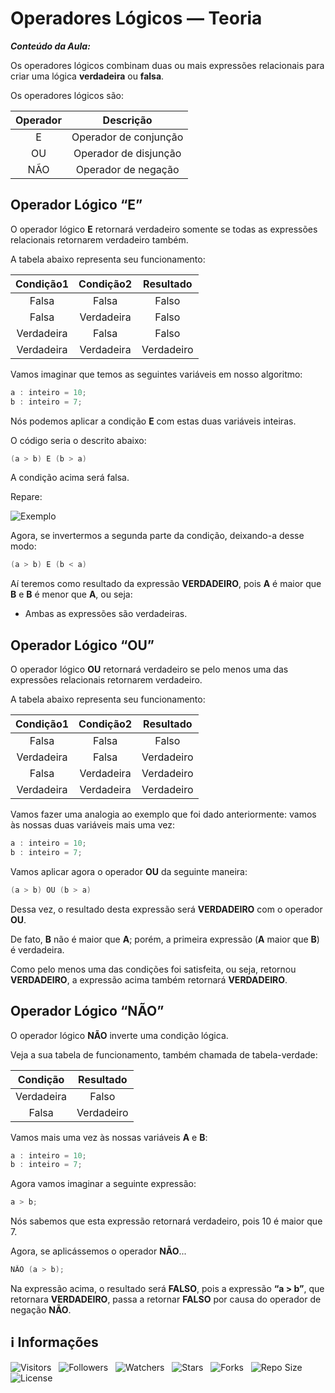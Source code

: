 <!-- Título -->
# Operadores Lógicos — Teoria

***Conteúdo da Aula:***

Os operadores lógicos combinam duas ou mais expressões relacionais para criar uma lógica **verdadeira** ou **falsa**.

Os operadores lógicos são:

| Operador | Descrição |
| :------: | :-------: |
| E | Operador de conjunção |
| OU | Operador de disjunção |
| NÃO | Operador de negação |

## Operador Lógico “E”

O operador lógico **E** retornará verdadeiro somente se todas as expressões relacionais retornarem verdadeiro também.

A tabela abaixo representa seu funcionamento:

| Condição1 | Condição2 | Resultado |
| :-------: | :-------: | :-------: |
| Falsa | Falsa | Falso |
| Falsa | Verdadeira | Falso |
| Verdadeira | Falsa | Falso |
| Verdadeira | Verdadeira | Verdadeiro |

Vamos imaginar que temos as seguintes variáveis em nosso algoritmo:

```c
a : inteiro = 10;
b : inteiro = 7;
```

Nós podemos aplicar a condição **E** com estas duas variáveis inteiras.

O código seria o descrito abaixo:

```c
(a > b) E (b > a)
```

A condição acima será falsa.

Repare:

![Exemplo](https://d2v0x26thbzlwf.cloudfront.net/prod/14/img/rId15atocqyz2.3ab.png)

Agora, se invertermos a segunda parte da condição, deixando-a desse modo:

```c
(a > b) E (b < a)
```

Aí teremos como resultado da expressão **VERDADEIRO**, pois **A** é maior que **B** e **B** é menor que **A**, ou seja:

* Ambas as expressões são verdadeiras.

## Operador Lógico “OU”

O operador lógico **OU** retornará verdadeiro se pelo menos uma das expressões relacionais retornarem verdadeiro.

A tabela abaixo representa seu funcionamento:

| Condição1 | Condição2 | Resultado |
| :-------: | :-------: | :-------: |
| Falsa | Falsa | Falso |
| Verdadeira | Falsa | Verdadeiro |
| Falsa | Verdadeira | Verdadeiro |
| Verdadeira | Verdadeira | Verdadeiro |

Vamos fazer uma analogia ao exemplo que foi dado anteriormente: vamos às nossas duas variáveis mais uma vez:

```c
a : inteiro = 10;
b : inteiro = 7;
```

Vamos aplicar agora o operador **OU** da seguinte maneira:

```c
(a > b) OU (b > a)
```

Dessa vez, o resultado desta expressão será **VERDADEIRO** com o operador **OU**.

De fato, **B** não é maior que **A**; porém, a primeira expressão (**A** maior que **B**) é verdadeira.

Como pelo menos uma das condições foi satisfeita, ou seja, retornou **VERDADEIRO**, a expressão acima também retornará **VERDADEIRO**.

## Operador Lógico “NÃO”

O operador lógico **NÃO** inverte uma condição lógica.

Veja a sua tabela de funcionamento, também chamada de tabela-verdade:

| Condição | Resultado |
| :------: | :-------: |
| Verdadeira | Falso |
| Falsa | Verdadeiro |

Vamos mais uma vez às nossas variáveis **A** e **B**:

```c
a : inteiro = 10;
b : inteiro = 7;
```

Agora vamos imaginar a seguinte expressão:

```c
a > b;
```

Nós sabemos que esta expressão retornará verdadeiro, pois 10 é maior que 7.

Agora, se aplicássemos o operador **NÃO**...

```c
NÃO (a > b);
```

Na expressão acima, o resultado será **FALSO**, pois a expressão **“a > b”**, que retornara **VERDADEIRO**, passa a retornar **FALSO** por causa do operador de negação **NÃO**.

<!-- Information -->
## &#8505; Informações

![Visitors](https://api.visitorbadge.io/api/visitors?path=Devsgeeknerd%2Fcla-ope-log-teo-ope-ari-rel-log-log-par-pro-com-bas&label=Visitantes&labelColor=%23f9e64f&countColor=%23008000&style=plastic "Total de Visitas")
&nbsp;
![Followers](https://img.shields.io/github/followers/Devsgeeknerd?style=p&label=Seguidores&labelColor=f9e64f&color=008000 "Total de Seguidores")
&nbsp;
![Watchers](https://img.shields.io/github/watchers/Devsgeeknerd/cla-ope-log-teo-ope-ari-rel-log-log-par-pro-com-bas?style=p&label=Observadores&labelColor=f9e64f&color=008000 "Total de Observadores")
&nbsp;
![Stars](https://img.shields.io/github/stars/Devsgeeknerd/cla-ope-log-teo-ope-ari-rel-log-log-par-pro-com-bas?style=p&label=Estrelas&labelColor=f9e64f&color=008000 "Total de Estrelas")
&nbsp;
![Forks](https://img.shields.io/github/forks/Devsgeeknerd/cla-ope-log-teo-ope-ari-rel-log-log-par-pro-com-bas?style=p&label=Bifurcações&labelColor=f9e64f&color=008000 "Total de Bifurcações")
&nbsp;
![Repo Size](https://img.shields.io/github/repo-size/Devsgeeknerd/cla-ope-log-teo-ope-ari-rel-log-log-par-pro-com-bas?style=p&label=Tamanho&labelColor=f9e64f&color=008000& "Tamanho do Repositório")
&nbsp;
![License](https://img.shields.io/github/license/Devsgeeknerd/cla-ope-log-teo-ope-ari-rel-log-log-par-pro-com-bas?style=p&label=Licença&labelColor=f9e64f&color=008000 "Licença do Repositório")
